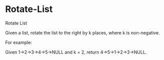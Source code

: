 # Rotate-List
Rotate List


Given a list, rotate the list to the right by k places, where k is non-negative.

For example:

Given 1->2->3->4->5->NULL and k = 2,
return 4->5->1->2->3->NULL.

